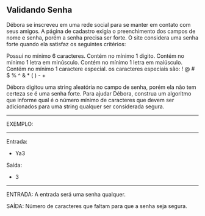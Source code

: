 ## Validando Senha

 Débora se inscreveu em uma rede social para se manter em contato com seus amigos. A página de cadastro exigia o preenchimento dos campos de nome e senha, porém a senha precisa ser forte. O site considera uma senha forte quando ela satisfaz os seguintes critérios:

Possui no mínimo 6 caracteres.
Contém no mínimo 1 digito.
Contém no mínimo 1 letra em minúsculo.
Contém no mínimo 1 letra em maiúsculo.
Contém no mínimo 1 caractere especial.
os caracteres especiais são:    ! @ # $ % ^ & * ( ) - +

Débora digitou uma string aleatória no campo de senha, porém ela não tem certeza se é uma senha forte. Para ajudar Débora, construa um algoritmo que informe qual é o número mínimo de caracteres que devem ser adicionados para uma string qualquer ser considerada segura.

**********
EXEMPLO:
**********

Entrada: 
- Ya3

Saída:
- 3


**********

ENTRADA: A entrada será uma senha qualquer.

SAÍDA: Número de caracteres que faltam para que a senha seja segura.
